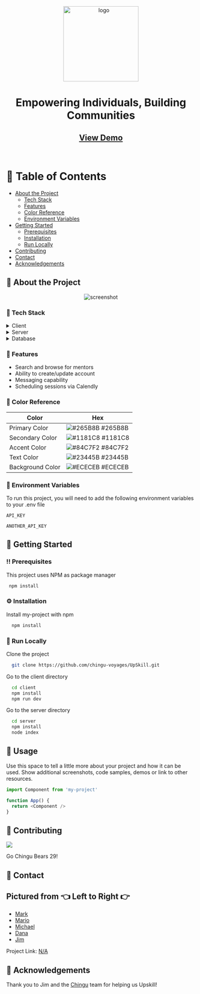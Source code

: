 <!--
Hey, thanks for using the awesome-readme-template template.  
If you have any enhancements, then fork this project and create a pull request 
or just open an issue with the label "enhancement".

Don't forget to give this project a star for additional support ;)
Maybe you can mention me or this repo in the acknowledgements too
-->

<!--
This README is a slimmed down version of the original one.
Removed sections:
- Screenshots
- Running Test
- Deployment
- FAQ
-->

<div align="center">
  <img src="https://user-images.githubusercontent.com/64617718/217233022-dd6c8c67-25cc-4949-88ce-806647c19c08.png" alt="logo" width="200" height="auto" />
  <h1>Empowering Individuals, Building Communities</h1>
  
   
<h2>
    <a href="https://chingu.io">View Demo</a>
  </h2>
</div>

<br />

<!-- Table of Contents -->
# :notebook_with_decorative_cover: Table of Contents

- [About the Project](#star2-about-the-project)
  * [Tech Stack](#space_invader-tech-stack)
  * [Features](#dart-features)
  * [Color Reference](#art-color-reference)
  * [Environment Variables](#key-environment-variables)
- [Getting Started](#toolbox-getting-started)
  * [Prerequisites](#bangbang-prerequisites)
  * [Installation](#gear-installation)
  * [Run Locally](#running-run-locally)
- [Contributing](#wave-contributing)
- [Contact](#handshake-contact)
- [Acknowledgements](#gem-acknowledgements)
  

<!-- About the Project -->
## :star2: About the Project

<div align="center"> 
  <img src="https://user-images.githubusercontent.com/64617718/217234398-2e2671f8-41ee-452c-91f2-a6048a466938.png" alt="screenshot" />
</div>


<!-- TechStack -->
### :space_invader: Tech Stack

<details>
  <summary>Client</summary>
  <ul>
    <li><a href="https://reactjs.org/">React.js</a></li>
    <li><a href="https://redux-toolkit.js.org">Redux Toolkit</a></li>
    <li><a href="https://reactrouter.com/en/main">React Router</a></li>
    <li><a href="https://tailwindcss.com/">TailwindCSS</a></li>
    <li><a href="https://axios-http.com/docs/intro">Axios</a></li>
    
    
  </ul>
</details>

<details>
  <summary>Server</summary>
  <ul>
    <li><a href="https://expressjs.com/">Express.js</a></li>
  </ul>
</details>

<details>
<summary>Database</summary>
  <ul>
    <li><a href="https://supabase.com/">Supabase</a></li>
    <li><a href="https://www.postgresql.org/">PostgreSQL</a></li>
  </ul>
</details>

<!-- Features -->
### :dart: Features

- Search and browse for mentors 
- Ability to create/update account
- Messaging capability
- Scheduling sessions via Calendly

<!-- Color Reference -->
### :art: Color Reference

| Color             | Hex                                                                |
| ----------------- | ------------------------------------------------------------------ |
| Primary Color | ![#265B8B](https://via.placeholder.com/10/265B8B?text=+) #265B8B |
| Secondary Color | ![#1181C8](https://via.placeholder.com/10/1181C8?text=+) #1181C8 |
| Accent Color | ![#84C7F2](https://via.placeholder.com/10/84C7F2?text=+) #84C7F2 |
| Text Color | ![#23445B](https://via.placeholder.com/10/23445B?text=+) #23445B |
| Background Color | ![#ECECEB](https://via.placeholder.com/10/ECECEB?text=+) #ECECEB |

<!-- Env Variables -->
### :key: Environment Variables

To run this project, you will need to add the following environment variables to your .env file

`API_KEY`

`ANOTHER_API_KEY`

<!-- Getting Started -->
## 	:toolbox: Getting Started

<!-- Prerequisites -->
### :bangbang: Prerequisites

This project uses NPM as package manager

```bash
 npm install
```

<!-- Installation -->
### :gear: Installation

Install my-project with npm

```bash
  npm install
```


<!-- Run Locally -->
### :running: Run Locally

Clone the project

```bash
  git clone https://github.com/chingu-voyages/UpSkill.git
```

Go to the client directory
```bash
  cd client
  npm install
  npm run dev
```

Go to the server directory
```bash
  cd server
  npm install
  node index
```

<!-- Usage -->
## :eyes: Usage

Use this space to tell a little more about your project and how it can be used. Show additional screenshots, code samples, demos or link to other resources.


```javascript
import Component from 'my-project'

function App() {
  return <Component />
}
```

<!-- Contributing -->
## :wave: Contributing

<a href="https://github.com/chingu-voyages/UpSkill/graphs/contributors">
  <img src="https://contrib.rocks/image?repo=chingu-voyages/UpSkill" />
</a>

Go Chingu Bears 29!

<!-- Contact -->
## :handshake: Contact

## Pictured from 👈 Left to Right 👉
- [Mark](https://github.com/marksist300)
- [Mario](https://github.com/manzcode) 
- [Michael](https://github.com/mikeyxx) 
- [Dana](https://github.com/Dnhem) 
- [Jim](https://github.com/jdmedlock)

Project Link: [N/A]([https://github.com/Louis3797/awesome-readme-template](https://www.chingu.io/))

<!-- Acknowledgments -->
## :gem: Acknowledgements

Thank you to Jim and the [Chingu](https://www.chingu.io/) team for helping us Upskill!

